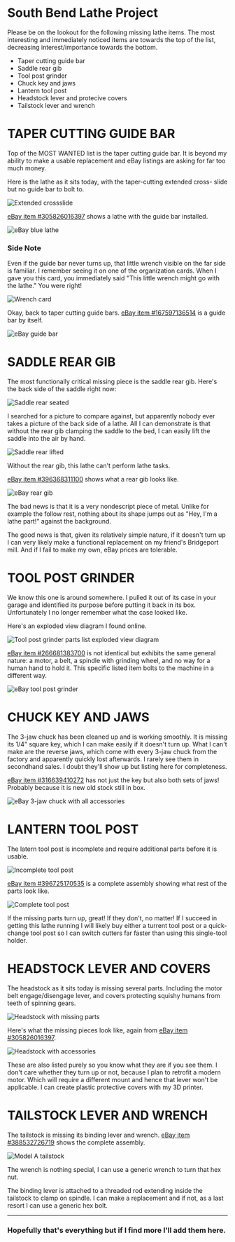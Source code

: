 # South Bend Lathe Project

Please be on the lookout for the following missing lathe items.
The most interesting and immediately noticed items are towards the top
of the list, decreasing interest/importance towards the bottom.
* Taper cutting guide bar
* Saddle rear gib
* Tool post grinder
* Chuck key and jaws
* Lantern tool post
* Headstock lever and protecive covers
* Tailstock lever and wrench

# TAPER CUTTING GUIDE BAR

Top of the MOST WANTED list is the taper cutting guide bar. It is beyond
my ability to make a usable replacement and eBay listings are asking for
far too much money.

Here is the lathe as it sits today, with the taper-cutting extended cross-
slide but no guide bar to bolt to.

![Extended crossslide](./img/absent_taper_attachment_guide_bar.jpg)

[eBay item #305826016397](https://www.ebay.com/itm/305826016397)
shows a lathe with the guide bar installed.

![eBay blue lathe](./img/ebay_taper_attachment_blue.jpg)


### Side Note

Even if the guide bar never turns up, that little wrench visible on the far
side is familiar. I remember seeing it on one of the organization cards.
When I gave you this card, you immediately said "This little wrench might
go with the lathe." You were right!

![Wrench card](./img/wrench_card.jpg)

Okay, back to taper cutting guide bars.
[eBay item #167597136514](https://www.ebay.com/itm/167597136514)
is a guide bar by itself.

![eBay guide bar](./img/ebay_taper_attachment_beige.jpg)

# SADDLE REAR GIB

The most functionally critical missing piece is the saddle rear gib. Here's
the back side of the saddle right now:

![Saddle rear seated](./img/saddle_rear_no_gib.jpg)

I searched for a picture to compare against, but apparently nobody ever takes
a picture of the back side of a lathe. All I can demonstrate is that without
the rear gib clamping the saddle to the bed, I can easily lift the saddle
into the air by hand.

![Saddle rear lifted](./img/saddle_rear_no_gib_lifted.jpg)

Without the rear gib, this lathe can't perform lathe tasks.

[eBay item #396368311100](https://www.ebay.com/itm/396368311100)
shows what a rear gib looks like.

![eBay rear gib](./img/saddle_rear_gib_ebay.jpg)

The bad news is that it is a very nondescript piece of metal.
Unlike for example the follow rest, nothing about its shape jumps out
as "Hey, I'm a lathe part!" against the background.

The good news is that, given its relatively simple nature, if it doesn't turn
up I can very likely make a functional replacement on my friend's Bridgeport
mill. And if I fail to make my own, eBay prices are tolerable.

# TOOL POST GRINDER

We know this one is around somewhere. I pulled it out of its case in your
garage and identified its purpose before putting it back in its box.
Unfortunately I no longer remember what the case looked like.

Here's an exploded view diagram I found online.

![Tool post grinder parts list exploded view diagram](./img/tool_post_grinder_parts_list.jpg)

[eBay item #266681383700](https://www.ebay.com/itm/266681383700) is not
identical but exhibits the same general nature: a motor, a belt, a spindle with
grinding wheel, and no way for a human hand to hold it. This specific listed
item bolts to the machine in a different way.

![eBay tool post grinder](./img/ebay_tool_post_grinder.jpg)

# CHUCK KEY AND JAWS

The 3-jaw chuck has been cleaned up and is working smoothly. It is missing
its 1/4" square key, which I can make easily if it doesn't turn up.
What I can't make are the reverse jaws, which come with every 3-jaw chuck
from the factory and apparently quickly lost afterwards. I rarely see them in
secondhand sales. I doubt they'll show up but listing here for completeness.

[eBay item #316639410272](https://www.ebay.com/itm/316639410272)
has not just the key but also both sets of jaws! Probably because it is new
old stock still in box.

![eBay 3-jaw chuck with all accessories](./img/cushman_3_jaw_chuck_with_both_sets_of_jaws_and_key.jpg)

# LANTERN TOOL POST

The latern tool post is incomplete and require additional parts before
it is usable.

![Incomplete tool post](./img/lantern_tool_post_incomplete.jpg)

[eBay item #396725170535](https://www.ebay.com/itm/396725170535)
is a complete assembly showing what rest of the parts look like.

![Complete tool post](./img/ebay_tool_post.jpg)

If the missing parts turn up, great! If they don't, no matter! If I succeed in
getting this lathe running I will likely buy either a turrent tool post or a
quick-change tool post so I can switch cutters far faster than using this
single-tool holder.

# HEADSTOCK LEVER AND COVERS

The headstock as it sits today is missing several parts. Including the motor
belt engage/disengage lever, and covers protecting squishy humans from teeth
of spinning gears.

![Headstock with missing parts](./img/headstock_with_missing_parts.jpg)

Here's what the missing pieces look like, again from
[eBay item #305826016397](https://www.ebay.com/itm/305826016397).

![Headstock with accessories](./img/blue_with_motor_lever_and_protective_covers.jpg)

These are also listed purely so you know what they are if you see them. I
don't care whether they turn up or not, because I plan to retrofit a modern
motor. Which will require a different mount and hence that lever won't be
applicable. I can create plastic protective covers with my 3D printer.

# TAILSTOCK LEVER AND WRENCH

The tailstock is missing its binding lever and wrench.
[eBay item #388532726719](https://www.ebay.com/itm/388532726719)
shows the complete assembly.

![Model A tailstock](./img/tailstock.jpg)

The wrench is nothing special, I can use a generic wrench to turn that hex nut.

The binding lever is attached to a threaded rod extending inside the tailstock
to clamp on spindle. I can make a replacement and if not, as a last resort I
can use a generic hex bolt.

---

### Hopefully that's everything but if I find more I'll add them here.
